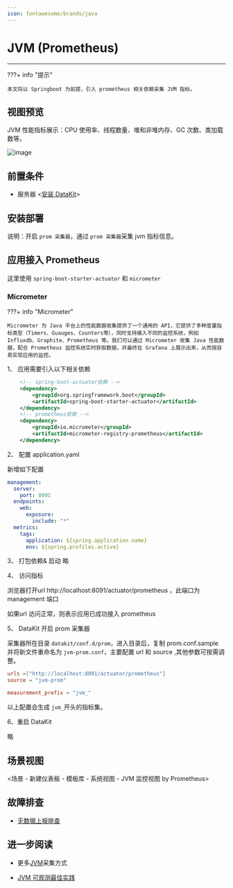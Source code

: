 ```yaml
---
icon: fontawesome/brands/java
---
```

# JVM (Prometheus)
---

???+ info "提示"

	本文将以 Springboot 为前提，引入 prometheus 相关依赖采集 JVM 指标。

## 视图预览

JVM 性能指标展示：CPU 使用率、线程数量、堆和非堆内存、GC 次数、类加载数等。

![image](../imgs/jvm_prometheus_1.png)

## 前置条件

- 服务器 <[安装 DataKit](../../datakit/datakit-install.md)>

## 安装部署

说明：开启 `prom 采集器`，通过 `prom 采集器`采集 jvm 指标信息。

## 应用接入 Prometheus

这里使用 `spring-boot-starter-actuator` 和 `micrometer`


### Micrometer

???+ info "Micrometer"

	Micrometer 为 Java 平台上的性能数据收集提供了一个通用的 API，它提供了多种度量指标类型（Timers、Guauges、Counters等），同时支持接入不同的监控系统，例如 Influxdb、Graphite、Prometheus 等。我们可以通过 Micrometer 收集 Java 性能数据，配合 Prometheus 监控系统实时获取数据，并最终在 Grafana 上展示出来，从而很容易实现应用的监控。

1、 应用需要引入以下相关依赖

``` xml
	<!-- spring-boot-actuator依赖 -->
	<dependency>
		<groupId>org.springframework.boot</groupId>
		<artifactId>spring-boot-starter-actuator</artifactId>
	</dependency>
	<!-- prometheus依赖 -->
	<dependency>
		<groupId>io.micrometer</groupId>
		<artifactId>micrometer-registry-prometheus</artifactId>
	</dependency>
```

2、 配置 application.yaml

新增如下配置

```yaml
management:
  server:
    port: 8091
  endpoints:
    web:
      exposure:
        include: "*"
  metrics:
    tags:
      application: ${spring.application.name}
      env: ${spring.profiles.active}
```

3、 打包依赖& 启动
略

4、 访问指标

浏览器打开url http://localhost:8091/actuator/prometheus ，此端口为 management 端口

如果url 访问正常，则表示应用已成功接入 prometheus 

5、 DataKit 开启 prom 采集器

采集器所在目录 `datakit/conf.d/prom`，进入目录后，复制 prom.conf.sample 并将新文件重命名为 `jvm-prom.conf`，主要配置 url 和 source ,其他参数可按需调整。

``` toml
urls =["http://localhost:8091/actuator/prometheus"]
source = "jvm-prom"

measurement_prefix = "jvm_"
```

以上配置会生成 `jvm_`开头的指标集。

6、重启 DataKit

略

## 场景视图

<场景 - 新建仪表板 - 模板库 - 系统视图 - JVM 监控视图 by Prometheus>

## 故障排查

- [无数据上报排查](../../datakit/why-no-data.md)

## 进一步阅读

- 更多[JVM](jvm.md)采集方式

- [JVM 可观测最佳实践](../../best-practices/monitoring/jvm.md)
